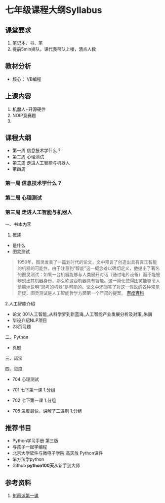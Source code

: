 # 七年级课程大纲Syllabus


## 课堂要求
1. 笔记本、书、笔
2. 提前5min排队，课代表带队上楼，清点人数


## 教材分析
* 核心： VB编程

## 上课内容
1. 机器人+开源硬件
2. NOIP竞赛题
3. 

## 课程大纲
*  第一周 信息技术学什么？
*  第二周 心理测试
*  第三周 走进人工智能与机器人
*  第四周 


### 第一周 信息技术学什么？

### 第二周 心理测试

### 第三周 走进人工智能与机器人
一、书本内容
1. 概述
- 是什么
- 图灵测试
> 1950年，图灵发表了一篇划时代的论文，文中预言了创造出具有真正智能的机器的可能性。由于注意到“智能”这一概念难以确切定义，他提出了著名的图灵测试：如果一台机器能够与人类展开对话（通过电传设备）而不能被辨别出其机器身份，那么称这台机器具有智能。这一简化使得图灵能够令人信服地说明“思考的机器”是可能的。论文中还回答了对这一假说的各种常见质疑。图灵测试是人工智能哲学方面第一个严肃的提案。
[百度百科](https://baike.baidu.com/item/%E5%9B%BE%E7%81%B5%E6%B5%8B%E8%AF%95/1701255)

2.人工智能介绍
* 论文 001人工智能_从科学梦到新蓝海_人工智能产业发展分析及对策_朱巍
* 毕设介绍NLP项目
*  23页习题

二、Python
* 真题

三、诺宝

四、进度
* 704 心理测试

* 701 七下第一课
1.分组


* 702 七下第一课
1.分组

* 705 进度最快，讲解了二进制
1.分组



## 推荐书目
* Python学习手册 第三版
* 与孩子一起学编程
* 北京大学软件与微电子学院 高天放 Python课件
* 笨方法学python
* Github **python100天**从新手到大师

## 参考资料
1. [树莓派第一课](https://mp.weixin.qq.com/s/MDixrk_dZz5rp589avk-qg)
